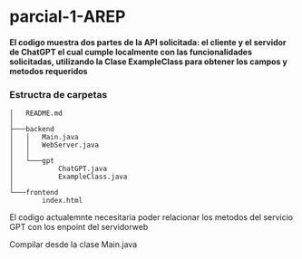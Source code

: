 # parcial-1-AREP

#### El codigo muestra dos partes de la API solicitada: el cliente y el servidor de ChatGPT el cual cumple localmente con las funcionalidades solicitadas, utilizando la Clase ExampleClass para obtener los campos y metodos requeridos


### Estructra de carpetas
```
│   README.md
│
├───backend
│   │   Main.java
│   │   WebServer.java
│   │
│   └───gpt
│           ChatGPT.java
│           ExampleClass.java
│
└───frontend
        index.html
```

El codigo actualemnte necesitaria poder relacionar los metodos del servicio GPT con los enpoint del servidorweb

Compilar desde la clase Main.java